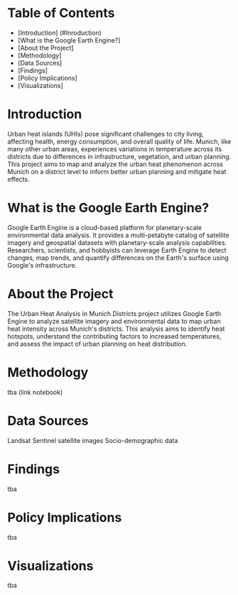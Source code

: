 # Table of Contents
* [Introduction] (#Inroduction)
* [What is the Google Earth Engine?]
* [About the Project]
* [Methodology]
* [Data Sources]
* [Findings]
* [Policy Implications]
* [Visualizations]

# Introduction
Urban heat islands (UHIs) pose significant challenges to city living, affecting health, energy consumption, and overall quality of life. Munich, like many other urban areas, experiences variations in temperature across its districts due to differences in infrastructure, vegetation, and urban planning. This project aims to map and analyze the urban heat phenomenon across Munich on a district level to inform better urban planning and mitigate heat effects.

# What is the Google Earth Engine?
Google Earth Engine is a cloud-based platform for planetary-scale environmental data analysis. It provides a multi-petabyte catalog of satellite imagery and geospatial datasets with planetary-scale analysis capabilities. Researchers, scientists, and hobbyists can leverage Earth Engine to detect changes, map trends, and quantify differences on the Earth's surface using Google's infrastructure.

# About the Project
The Urban Heat Analysis in Munich Districts project utilizes Google Earth Engine to analyze satellite imagery and environmental data to map urban heat intensity across Munich's districts. This analysis aims to identify heat hotspots, understand the contributing factors to increased temperatures, and assess the impact of urban planning on heat distribution.

# Methodology
tba (link notebook)

# Data Sources
Landsat
Sentinel satellite images
Socio-demographic data

# Findings
tba

# Policy Implications
tba

# Visualizations
tba


